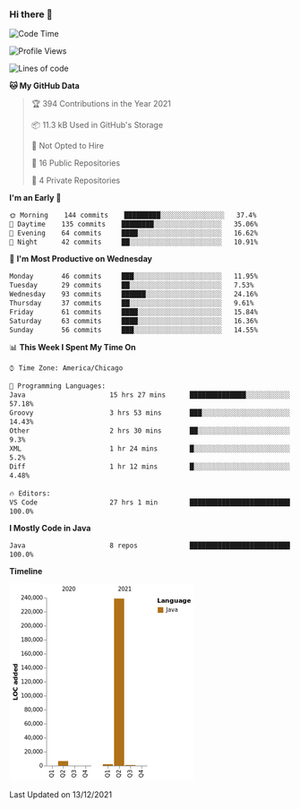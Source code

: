 ### Hi there 👋


<!--START_SECTION:waka-->
![Code Time](http://img.shields.io/badge/Code%20Time-1%2C855%20hrs%2019%20mins-blue)

![Profile Views](http://img.shields.io/badge/Profile%20Views-0-blue)

![Lines of code](https://img.shields.io/badge/From%20Hello%20World%20I%27ve%20Written-248%20Thousand%20lines%20of%20code-blue)

**🐱 My GitHub Data** 

> 🏆 394 Contributions in the Year 2021
 > 
> 📦 11.3 kB Used in GitHub's Storage 
 > 
> 🚫 Not Opted to Hire
 > 
> 📜 16 Public Repositories 
 > 
> 🔑 4 Private Repositories  
 > 
**I'm an Early 🐤** 

```text
🌞 Morning    144 commits    █████████░░░░░░░░░░░░░░░░   37.4% 
🌆 Daytime    135 commits    ████████░░░░░░░░░░░░░░░░░   35.06% 
🌃 Evening    64 commits     ████░░░░░░░░░░░░░░░░░░░░░   16.62% 
🌙 Night      42 commits     ██░░░░░░░░░░░░░░░░░░░░░░░   10.91%

```
📅 **I'm Most Productive on Wednesday** 

```text
Monday       46 commits     ███░░░░░░░░░░░░░░░░░░░░░░   11.95% 
Tuesday      29 commits     ██░░░░░░░░░░░░░░░░░░░░░░░   7.53% 
Wednesday    93 commits     ██████░░░░░░░░░░░░░░░░░░░   24.16% 
Thursday     37 commits     ██░░░░░░░░░░░░░░░░░░░░░░░   9.61% 
Friday       61 commits     ████░░░░░░░░░░░░░░░░░░░░░   15.84% 
Saturday     63 commits     ████░░░░░░░░░░░░░░░░░░░░░   16.36% 
Sunday       56 commits     ███░░░░░░░░░░░░░░░░░░░░░░   14.55%

```


📊 **This Week I Spent My Time On** 

```text
⌚︎ Time Zone: America/Chicago

💬 Programming Languages: 
Java                     15 hrs 27 mins      ██████████████░░░░░░░░░░░   57.18% 
Groovy                   3 hrs 53 mins       ███░░░░░░░░░░░░░░░░░░░░░░   14.43% 
Other                    2 hrs 30 mins       ██░░░░░░░░░░░░░░░░░░░░░░░   9.3% 
XML                      1 hr 24 mins        █░░░░░░░░░░░░░░░░░░░░░░░░   5.2% 
Diff                     1 hr 12 mins        █░░░░░░░░░░░░░░░░░░░░░░░░   4.48%

🔥 Editors: 
VS Code                  27 hrs 1 min        █████████████████████████   100.0%

```

**I Mostly Code in Java** 

```text
Java                     8 repos             █████████████████████████   100.0%

```


**Timeline**

![Chart not found](https://raw.githubusercontent.com/powercasgamer/powercasgamer/master/charts/bar_graph.png) 


 Last Updated on 13/12/2021
<!--END_SECTION:waka-->
